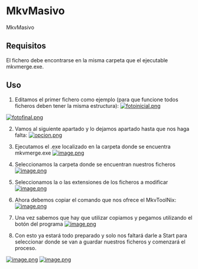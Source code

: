 # MkvMasivo
MkvMasivo
## Requisitos
El fichero debe encontrarse en la misma carpeta que el ejecutable mkvmerge.exe.

## Uso
1. Editamos el primer fichero como ejemplo (para que funcione todos ficheros deben tener la misma estructura):
[![fotoinicial.png](https://i.postimg.cc/KY20m2LM/image.png)](https://postimg.cc/VJKqF2Kf)

[![fotofinal.png](https://i.postimg.cc/CKsm1QH6/image.png)](https://postimg.cc/JytbYKFb)

2. Vamos al siguiente apartado y lo dejamos apartado hasta que nos haga falta:
[![opcion.png](https://i.postimg.cc/GpynxH7w/image.png)](https://postimg.cc/McqLWKJd)

3. Ejecutamos el .exe localizado en la carpeta donde se encuentra mkvmerge.exe
[![image.png](https://i.postimg.cc/7hG3gs04/image.png)](https://postimg.cc/1VSVSKv7)

4. Seleccionamos la carpeta donde se encuentran nuestros ficheros
[![image.png](https://i.postimg.cc/tRwtXbG4/image.png)](https://postimg.cc/kDNtck50)

5. Seleccionamos la o las extensiones de los ficheros a modificar
[![image.png](https://i.postimg.cc/7ZMgMTG5/image.png)](https://postimg.cc/21ybCyxY)

6. Ahora debemos copiar el comando que nos ofrece el MkvToolNix:
[![image.png](https://i.postimg.cc/5t48PNLn/image.png)](https://postimg.cc/xXZk8Qsz)

7. Una vez sabemos que hay que utilizar copiamos y pegamos utilizando el botón del programa
[![image.png](https://i.postimg.cc/vBDfsqPn/image.png)](https://postimg.cc/njbCKkfV)

8. Con esto ya estará todo preparado y solo nos faltará darle a Start para seleccionar donde se van a guardar nuestros ficheros y comenzará el proceso.

[![image.png](https://i.postimg.cc/HxK5swKh/image.png)](https://postimg.cc/9RdzL7cd)
[![image.png](https://i.postimg.cc/SRM9XXbN/image.png)](https://postimg.cc/tn9Jw4gL)
